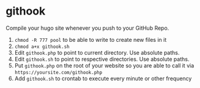 # githook

Compile your hugo site whenever you push to your GitHub Repo.

1. `chmod -R 777 pool` to be able to write to create new files in it
2. `chmod a+x githook.sh`
3. Edit `githook.php` to point to current directory. Use absolute paths.
4. Edit `githook.sh` to point to respective directories. Use absolute paths.
5. Put `githook.php` on the root of your website so you are able to call it via `https://yoursite.com/githook.php`
6. Add `githook.sh` to crontab to execute every minute or other frequency
